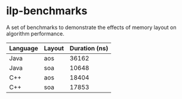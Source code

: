 # ilp-benchmarks
A set of benchmarks to demonstrate the effects of memory layout on algorithm performance.

|Language|Layout|Duration (ns)|
|--------|------|-------------|
| Java   | aos  | 36162       |
| Java   | soa  | 10648       |
| C++    | aos  | 18404       |
| C++    | soa  | 17853       |
 

